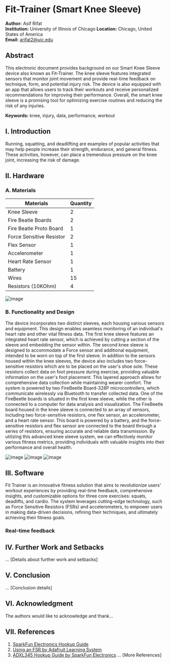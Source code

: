# Fit-Trainer (Smart Knee Sleeve)

**Author:** Asif Rifat  
**Institution:** University of Illinois of Chicago
**Location:** Chicago, United States of America  
**Email:** [arifat2@uic.edu](mailto:arifat2@uic.edu)

## Abstract
This electronic document provides background on our Smart Knee Sleeve device also known as Fit-Trainer. The knee sleeve features integrated sensors that monitor joint movement and provide real-time feedback on technique, form, and potential injury risk. The device is also equipped with an app that allows users to track their workouts and receive personalized recommendations for improving their performance. Overall, the smart knee sleeve is a promising tool for optimizing exercise routines and reducing the risk of any injuries.

**Keywords:** knee, injury, data, performance, workout

## I. Introduction
Running, squatting, and deadlifting are examples of popular activities that may help people increase their strength, endurance, and general fitness. These activities, however, can place a tremendous pressure on the knee joint, increasing the risk of damage. 

## II. Hardware
### A. Materials

| Materials                | Quantity |
|--------------------------|----------|
| Knee Sleeve              | 2        |
| Fire Beatle Boards       | 2        |
| Fire Beatle Proto Board  | 1        |
| Force Sensitive Resistor | 2        |
| Flex Sensor              | 1        |
| Accelerometer            | 1        |
| Heart Rate Sensor        | 1        |
| Battery                  | 1        |
| Wires                    | 15       |
| Resistors (10KOhm)       | 4        |

![image](https://github.com/arifat2/Smart-Knee-Sleeve/assets/111903875/77a33c98-ec5f-448c-80d5-4a4c1fb0d175)

### B. Functionality and Design
The device incorporates two distinct sleeves, each housing various sensors and equipment. This design enables seamless monitoring of an individual's heart rate and other vital fitness data. The first knee sleeve features an integrated heart rate sensor, which is achieved by cutting a section of the sleeve and embedding the sensor within. The second knee sleeve is designed to accommodate a Force sensor and additional equipment, intended to be worn on top of the first sleeve. In addition to the sensors housed within the knee sleeves, the device also includes two force-sensitive resistors which are to be placed on the user's shoe sole. These resistors collect data on foot pressure during exercise, providing valuable information on the user's foot placement. This layered approach allows for comprehensive data collection while maintaining wearer comfort. The system is powered by two FireBeetle Board-328P microcontrollers, which communicate wirelessly via Bluetooth to transfer collected data. One of the FireBeetle boards is situated in the first knee sleeve, while the other is connected to a computer for data analysis and visualization. The FireBeetle board housed in the knee sleeve is connected to an array of sensors, including two force-sensitive resistors, one flex sensor, an accelerometer, and a heart rate sensor. This board is powered by a battery, and the force-sensitive resistors and flex sensor are connected to the board through a series of resistors, ensuring accurate and reliable data transmission. By utilizing this advanced knee sleeve system, we can effectively monitor various fitness metrics, providing individuals with valuable insights into their performance and overall health.

![image](https://github.com/arifat2/Smart-Knee-Sleeve/assets/111903875/db40e3d2-4018-4d03-8c69-01b452e13bdc)
![image](https://github.com/arifat2/Smart-Knee-Sleeve/assets/111903875/830f64d6-95b1-4baa-ba2d-8a9ec2696d61)
![image](https://github.com/arifat2/Smart-Knee-Sleeve/assets/111903875/fd9ae7ad-b52e-4bf2-9d62-54ffd4f2ec80)

## III. Software
Fit Trainer is an innovative fitness solution that aims to revolutionize users' workout experiences by providing real-time feedback, comprehensive insights, and customizable options for three core exercises: squats, deadlifts, and cardio. The system leverages cutting-edge technology, such as Force Sensitive Resistors (FSRs) and accelerometers, to empower users in making data-driven decisions, refining their techniques, and ultimately achieving their fitness goals.

### Real-time feedback 

## IV. Further Work and Setbacks
... [Details about further work and setbacks]

## V. Conclusion
... [Conclusion details]

## VI. Acknowledgment
The authors would like to acknowledge and thank...

## VII. References
1. [SparkFun Electronics Hookup Guide](https://learn.sparkfun.com/tutorials/sparkfun-pulse-oximeter-and-heart-ratemonitor-hookup-guide?_ga=2.220576152.1212953126.1599321693-1639076062.1599321693)
2. [Using an FSR by Adafruit Learning System](https://learn.adafruit.com/force-sensitive-resistor-fsr/using-an-fsr)
3. [ADXL345 Hookup Guide by SparkFun Electronics](https://learn.sparkfun.com/tutorials/adxl345-hookup-guide?_ga=2.181873639.1926396791.1682396306-169495036.1681830306)
... [More References]
